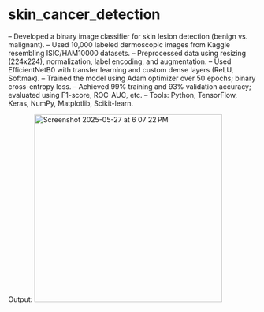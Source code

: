 # skin_cancer_detection
– Developed a binary image classifier for skin lesion detection (benign vs. malignant). – Used 10,000 labeled dermoscopic images from Kaggle resembling ISIC/HAM10000 datasets.
– Preprocessed data using resizing (224x224), normalization, label encoding, and augmentation.
– Used EfficientNetB0 with transfer learning and custom dense layers (ReLU, Softmax).
– Trained the model using Adam optimizer over 50 epochs; binary cross-entropy loss.
– Achieved 99% training and 93% validation accuracy; evaluated using F1-score, ROC-AUC, etc.
– Tools: Python, TensorFlow, Keras, NumPy, Matplotlib, Scikit-learn.




Output:
<img width="381" alt="Screenshot 2025-05-27 at 6 07 22 PM" src="https://github.com/user-attachments/assets/e53187fe-79b1-4e79-8d4b-ce675814cb7b" />
